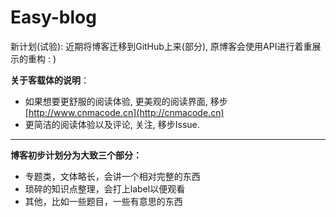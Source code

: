# Easy-blog
新计划(试验): 近期将博客迁移到GitHub上来(部分), 原博客会使用API进行着重展示的重构 : )

**关于客载体的说明**：

* 如果想要更舒服的阅读体验, 更美观的阅读界面, 移步 [http://www.cnmacode.cn](http://cnmacode.cn)
* 更简洁的阅读体验以及评论, 关注, 移步Issue.

--------

**博客初步计划分为大致三个部分：**

* 专题类，文体略长，会讲一个相对完整的东西
* 琐碎的知识点整理，会打上label以便观看
* 其他，比如一些题目，一些有意思的东西